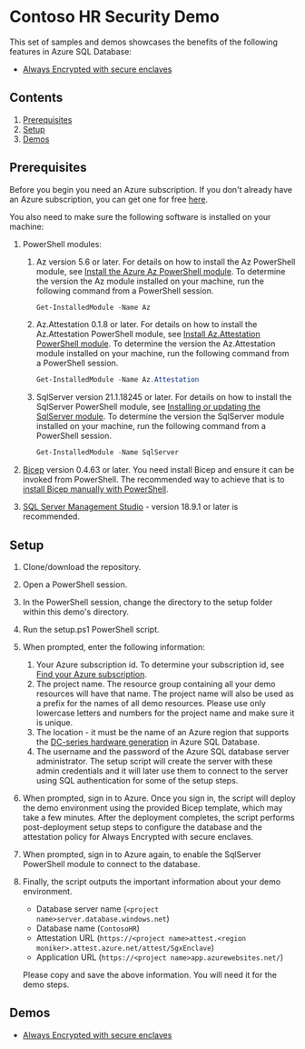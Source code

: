 # Contoso HR Security Demo 

This set of samples and demos showcases the benefits of the following features in Azure SQL Database:

- [Always Encrypted with secure enclaves](https://docs.microsoft.com/azure/azure-sql/database/always-encrypted-with-secure-enclaves-landing)

## Contents

1. [Prerequisites](#Prerequisites)
2. [Setup](#Setup)
3. [Demos](#Demos)

## Prerequisites
Before you begin you need an Azure subscription. If you don't already have an Azure subscription, you can get one for free [here](https://azure.microsoft.com/free/).

You also need to make sure the following software is installed on your machine:

1. PowerShell modules:
    1. Az version 5.6 or later. For details on how to install the Az PowerShell module, see [Install the Azure Az PowerShell module](https://docs.microsoft.com/powershell/azure/install-az-ps). To determine the version the Az module installed on your machine, run the following command from a PowerShell session.

        ```powershell
        Get-InstalledModule -Name Az
        ```

    1. Az.Attestation 0.1.8 or later. For details on how to install the Az.Attestation PowerShell module, see [Install Az.Attestation PowerShell module](https://docs.microsoft.com/azure/attestation/quickstart-powershell#install-azattestation-powershell-module). To determine the version the Az.Attestation module installed on your machine, run the following command from a PowerShell session.

        ```powershell
        Get-InstalledModule -Name Az.Attestation
        ```
    1. SqlServer version 21.1.18245 or later. For details on how to install the SqlServer PowerShell module, see [Installing or updating the SqlServer module](https://docs.microsoft.com/sql/powershell/download-sql-server-ps-module#installing-or-updating-the-sqlserver-module). To determine the version the SqlServer module installed on your machine, run the following command from a PowerShell session.

        ```powershell
        Get-InstalledModule -Name SqlServer
        ```

1. [Bicep](https://docs.microsoft.com/azure/azure-resource-manager/templates/bicep-overview) version 0.4.63 or later. You need install Bicep and ensure it can be invoked from PowerShell. The recommended way to achieve that is to [install Bicep manually with PowerShell](https://docs.microsoft.com/azure/azure-resource-manager/templates/bicep-install?tabs=azure-powershell#manual-with-powershell).
1. [SQL Server Management Studio](https://msdn.microsoft.com/en-us/library/mt238290.aspx) - version 18.9.1 or later is recommended.

## Setup

1. Clone/download the repository.
1. Open a PowerShell session.
1. In the PowerShell session, change the directory to the setup folder within this demo's directory.
1. Run the setup.ps1 PowerShell script.
1. When prompted, enter the following information:
    1. Your Azure subscription id. To determine your subscription id, see [Find your Azure subscription](https://docs.microsoft.com/en-us/azure/media-services/latest/setup-azure-subscription-how-to?tabs=portal).
    1. The project name. The resource group containing all your demo resources will have that name. The project name will also be used as a prefix for the names of all demo resources. Please use only lowercase letters and numbers for the project name and make sure it is unique.
    1. The location - it must be the name of an Azure region that supports the [DC-series hardware generation](https://docs.microsoft.com/azure/azure-sql/database/service-tiers-vcore?tabs=azure-portal#dc-series-1) in Azure SQL Database.
    1. The username and the password of the Azure SQL database server administrator. The setup script will create the server with these admin credentials and it will later use them to connect to the server using SQL authentication for some of the setup steps.
1. When prompted, sign in to Azure. Once you sign in, the script will deploy the demo environment using the provided Bicep template, which may take a few minutes. After the deployment completes, the script performs post-deployment setup steps to configure the database and the attestation policy for Always Encrypted with secure enclaves.
1. When prompted, sign in to Azure again, to enable the SqlServer PowerShell module to connect to the database.
1. Finally, the script outputs the important information about your demo environment.
    - Database server name (`<project name>server.database.windows.net`)
    - Database name (`ContosoHR`)
    - Attestation URL (`https://<project name>attest.<region moniker>.attest.azure.net/attest/SgxEnclave`)
    - Application URL (`https://<project name>app.azurewebsites.net/`)

    Please copy and save the above information. You will need it for the demo steps.

## Demos

- [Always Encrypted with secure enclaves](always-encrypted-with-secure-enclaves/README.md)